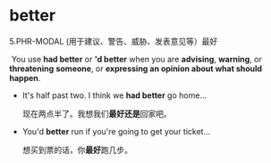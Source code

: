 # better

5.PHR-MODAL (用于建议、警告、威胁、发表意见等）最好

​	You use **had better** or **'d better** when you are **advising**, **warning**, or **threatening** **someone**, or **expressing an opinion about what should happen**.

- It's half past two. I think we **had better** go home...

  现在两点半了。我想我们**最好还是**回家吧。

- You'd **better** run if you're going to get your ticket...

  想买到票的话，你**最好**跑几步。
